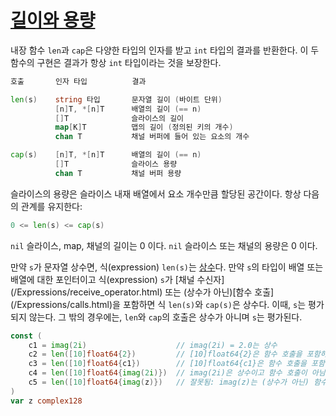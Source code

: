 # [길이와 용량](#length-and-capacity)

내장 함수 `len`과 `cap`은 다양한 타입의 인자를 받고 `int` 타입의 결과를 반환한다. 이 두 함수의 구현은 결과가 항상 `int` 타입이라는 것을 보장한다.

```go
호출       인자 타입          결과

len(s)    string 타입       문자열 길이 (바이트 단위)
          [n]T, *[n]T      배열의 길이 (== n)
          []T              슬라이스의 길이
          map[K]T          맵의 길이 (정의된 키의 개수)
          chan T           채널 버퍼에 들어 있는 요소의 개수

cap(s)    [n]T, *[n]T      배열의 길이 (== n)
          []T              슬라이스 용량
          chan T           채널 버퍼 용량
```

슬라이스의 용량은 슬라이스 내재 배열에서 요소 개수만큼 할당된 공간이다. 항상 다음의 관계를 유지한다:

```go
0 <= len(s) <= cap(s)
```

`nil` 슬라이스, map, 채널의 길이는 0 이다. `nil` 슬라이스 또는 채널의 용량은 0 이다.

만약 `s`가 문자열 상수면, 식(expression) `len(s)`는 [상수](/Constants/)다. 만약 `s`의 타입이 배열 또는 배열에 대한 포인터이고 식(expression) `s`가 \[채널 수신자\](/Expressions/receive_operator.html) 또는 (상수가 아닌)\[함수 호출\](/Expressions/calls.html)을 포함하면 식 `len(s)`와 `cap(s)`은 상수다. 이때, `s`는 평가되지 않는다. 그 밖의 경우에는, `len`와 `cap`의 호출은 상수가 아니며 `s`는 평가된다.

```go
const (
    c1 = imag(2i)                    // imag(2i) = 2.0는 상수
    c2 = len([10]float64{2})         // [10]float64{2}은 함수 호출을 포함하지 않음
    c3 = len([10]float64{c1})        // [10]float64{c1}은 함수 호출을 포함하지 않음
    c4 = len([10]float64{imag(2i)})  // imag(2i)은 상수이고 함수 호출이 아님
    c5 = len([10]float64{imag(z)})   // 잘못됨: imag(z)는 (상수가 아닌) 함수 호출이다
)
var z complex128
```